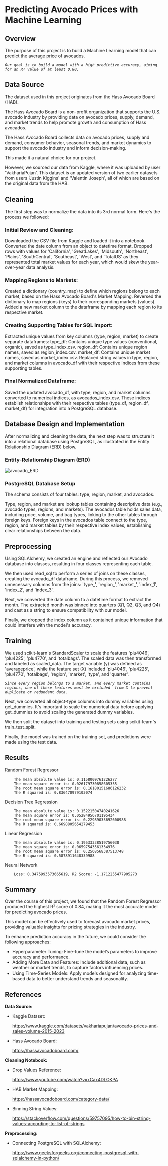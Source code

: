 # Predicting Avocado Prices with Machine Learning

## Overview
The purpose of this project is to build a Machine Learning model that can predict the average price of avocados.

*`Our goal is to build a model with a high predictive accuracy, aiming for an R² value of at least 0.80.`*

## Data Source
The dataset used in this project originates from the Hass Avocado Board (HAB).

The Hass Avocado Board is a non-profit organization that supports the U.S. avocado industry 
by providing data on avocado prices, supply, demand, and market trends to help promote growth and consumption of Hass avocados.

The Hass Avocado Board collects data on avocado prices, supply and demand, consumer behavior, seasonal trends, 
and market dynamics to support the avocado industry and inform decision-making.

This made it a natural choice for our project.

However, we sourced our data from Kaggle, where it was uploaded by user 'VakhariaPujan'. This dataset is an updated version 
of two earlier datasets from users 'Justin Kiggins' and 'Valentin Joseph', all of which are based on the original data from the HAB.

## Cleaning
The first step was to normalize the data into its 3rd normal form. Here's the process we followed:

### Initial Review and Cleaning:

Downloaded the CSV file from Kaggle and loaded it into a notebook.
Converted the date column from an object to datetime format.
Dropped rows with values for 'California', 'GreatLakes', 'Midsouth', 'Northeast', 'Plains', 'SouthCentral', 'Southeast', 'West', and 'TotalUS' 
as they represented total market values for each year, which would skew the year-over-year data analysis.

### Mapping Regions to Markets:

Created a dictionary (country_map) to define which regions belong to each market, based on the Hass Avocado Board's Market Mapping.
Reversed the dictionary to map regions (keys) to their corresponding markets (values).
Added a new market column to the dataframe by mapping each region to its respective market.

### Creating Supporting Tables for SQL Import:

Extracted unique values from key columns (type, region, market) to create separate dataframes:
type_df: Contains unique type values (conventional, organic), saved as type_index.csv.
region_df: Contains unique region names, saved as region_index.csv.
market_df: Contains unique market names, saved as market_index.csv.
Replaced string values in type, region, and market columns in avocado_df with their respective indices from these supporting tables.

### Final Normalized Dataframe:

Saved the updated avocado_df, with type, region, and market columns converted to numerical indices, as avocados_index.csv.
These indices establish relationships with their respective tables (type_df, region_df, market_df) for integration into a PostgreSQL database.

## Database Design and Implementation
After normalizing and cleaning the data, the next step was to structure it into a relational database using PostgreSQL, as illustrated 
in the Entity Relationship Diagram (ERD) below.

### Entity-Relationship Diagram (ERD)

![avocado_ERD](https://github.com/user-attachments/assets/fc26dfd6-56ee-4327-b0bb-202a15325598)

### PostgreSQL Database Setup

The schema consists of four tables: type, region, market, and avocados.

Type, region, and market are lookup tables containing descriptive data (e.g., avocado types, regions, and markets).
The avocados table holds sales data, including price, volume, and bag types, linking to the other tables through foreign keys.
Foreign keys in the avocados table connect to the type, region, and market tables by their respective index values, establishing clear 
relationships between the data.

## Preprocessing
Using SQLAlchemy, we created an engine and reflected our Avocado database into classes, resulting in four classes representing each table.

We then used read_sql to perform a series of joins on these classes, creating the avocado_df dataframe.
During this process, we removed unnecessary columns from the joins: 'type_', 'region_', 'market_', 'index_1', 'index_2', and 'index_3'.

Next, we converted the date column to a datetime format to extract the month.
The extracted month was binned into quarters (Q1, Q2, Q3, and Q4) and cast as a string to ensure compatibility with our model.

Finally, we dropped the index column as it contained unique information that could interfere with the model's accuracy.

## Training
We used scikit-learn's StandardScaler to scale the features 'plu4046', 'plu4225', 'plu4770', and 'totalbags'.
The scaled data was then transformed and labeled as scaled_data. The target variable (y) was defined as 'averageprice', 
while the feature set (X) included 'plu4046', 'plu4225', 'plu4770', 'totalbags', 'region', 'market', 'type', and 'quarter'.

*`Since every region belongs to a market, and every market contains regions, one of these features must be excluded 
from X to prevent duplicate or redundant data.`*

Next, we converted all object-type columns into dummy variables using get_dummies.
It's important to scale the numerical data before applying get_dummies to avoid scaling the generated dummy variables.

We then split the dataset into training and testing sets using scikit-learn's train_test_split.

Finally, the model was trained on the training set, and predictions were made using the test data.

## Results
Random Forest Regressor

        The mean absolute value is: 0.1158009761226277
        The mean square error is: 0.026179730858605355
        The root mean square error is: 0.16180151686126232
        The R squared is: 0.836470979103074
  
Decision Tree Regression

        The mean absolute value is: 0.15221504740241626
        The mean square error is: 0.05284956701195434
        The root mean square error is: 0.22989033692600988
        The R squared is: 0.6698805654279453

Linear Regression

        The mean absolute value is: 0.19533338519756038
        The mean square error is: 0.06597543561334976
        The root mean square error is: 0.2568568387513748
        The R squared is: 0.5878911648339988

Neural Network

        Loss: 0.3475993573665619, R2 Score: -1.1712255477905273

## Summary
Over the course of this project, we found that the Random Forest Regressor produced the highest R² score of 0.84, 
making it the most accurate model for predicting avocado prices.

This model can be effectively used to forecast avocado market prices, providing valuable insights for pricing strategies in the industry.

To enhance prediction accuracy in the future, we could consider the following approaches:

* Hyperparameter Tuning: Fine-tune the model’s parameters to improve accuracy and performance.
* Adding More Data and Features: Include additional data, such as weather or market trends, to capture factors influencing prices.
* Using Time-Series Models: Apply models designed for analyzing time-based data to better understand trends and seasonality.

## References

**Data Source:**

* Kaggle Dataset:

    https://www.kaggle.com/datasets/vakhariapujan/avocado-prices-and-sales-volume-2015-2023

* Hass Avocado Board:

    https://hassavocadoboard.com/

**Cleaning Notebook:**

* Drop Values Reference:

    https://www.youtube.com/watch?v=xCax4DLOKPA
 
* HAB Market Mapping:

    https://hassavocadoboard.com/category-data/

* Binning String Values:

    https://stackoverflow.com/questions/59757095/how-to-bin-string-values-according-to-list-of-strings

**Preprocessing:**

* Connecting PostgreSQL with SQLAlchemy:

    https://www.geeksforgeeks.org/connecting-postgresql-with-sqlalchemy-in-python/